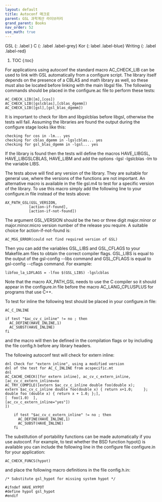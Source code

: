 ```yaml
---
layout: default
title: Autoconf 매크로
parent: GSL 과학계산 라이브러리
grand_parent: Books
nav_order: 52
use_math: true
---
```


GSL
{: .label }
C
{: .label .label-grey}
Kor
{: label .label-blue}
Writing
{: .label .label-red}

1. TOC
{:toc}




For applications using autoconf the standard macro AC_CHECK_LIB can be used to link with GSL automatically from a configure script. The library itself depends on the presence of a CBLAS and math library as well, so these must also be located before linking with the main libgsl file. The following commands should be placed in the configure.ac file to perform these tests:

    AC_CHECK_LIB([m],[cos])
    AC_CHECK_LIB([gslcblas],[cblas_dgemm])
    AC_CHECK_LIB([gsl],[gsl_blas_dgemm])

It is important to check for libm and libgslcblas before libgsl, otherwise the tests will fail. Assuming the libraries are found the output during the configure stage looks like this:

    checking for cos in -lm... yes
    checking for cblas_dgemm in -lgslcblas... yes
    checking for gsl_blas_dgemm in -lgsl... yes

If the library is found then the tests will define the macros HAVE_LIBGSL, HAVE_LIBGSLCBLAS, HAVE_LIBM and add the options -lgsl -lgslcblas -lm to the variable LIBS.

The tests above will find any version of the library. They are suitable for general use, where the versions of the functions are not important. An alternative macro is available in the file gsl.m4 to test for a specific version of the library. To use this macro simply add the following line to your configure.in file instead of the tests above:

    AX_PATH_GSL(GSL_VERSION,
               [action-if-found],
               [action-if-not-found])

The argument GSL_VERSION should be the two or three digit major.minor or major.minor.micro version number of the release you require. A suitable choice for action-if-not-found is:

    AC_MSG_ERROR(could not find required version of GSL)

Then you can add the variables GSL_LIBS and GSL_CFLAGS to your Makefile.am files to obtain the correct compiler flags. GSL_LIBS is equal to the output of the gsl-config --libs command and GSL_CFLAGS is equal to gsl-config --cflags command. For example:

    libfoo_la_LDFLAGS = -lfoo $(GSL_LIBS) -lgslcblas

Note that the macro AX_PATH_GSL needs to use the C compiler so it should appear in the configure.in file before the macro AC_LANG_CPLUSPLUS for programs that use C++.

To test for inline the following test should be placed in your configure.in file:

    AC_C_INLINE

    if test "$ac_cv_c_inline" != no ; then
      AC_DEFINE(HAVE_INLINE,1)
      AC_SUBST(HAVE_INLINE)
    fi

and the macro will then be defined in the compilation flags or by including the file config.h before any library headers.

The following autoconf test will check for extern inline:

    dnl Check for "extern inline", using a modified version
    dnl of the test for AC_C_INLINE from acspecific.mt
    dnl
    AC_CACHE_CHECK([for extern inline], ac_cv_c_extern_inline,
    [ac_cv_c_extern_inline=no
    AC_TRY_COMPILE([extern $ac_cv_c_inline double foo(double x);
    extern $ac_cv_c_inline double foo(double x) { return x+1.0;     };
    double foo (double x) { return x + 1.0; };],
    [  foo(1.0)  ],
    [ac_cv_c_extern_inline="yes"])
    ])

        if test "$ac_cv_c_extern_inline" != no ; then
          AC_DEFINE(HAVE_INLINE,1)
          AC_SUBST(HAVE_INLINE)
        fi
The substitution of portability functions can be made automatically if you use autoconf. For example, to test whether the BSD function hypot() is available you can include the following line in the configure file configure.in for your application:

    AC_CHECK_FUNCS(hypot)
and place the following macro definitions in the file config.h.in:

    /* Substitute gsl_hypot for missing system hypot */
    
    #ifndef HAVE_HYPOT
    #define hypot gsl_hypot
    #endif